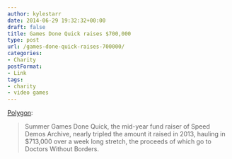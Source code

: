 ```yaml
---
author: kylestarr
date: 2014-06-29 19:32:32+00:00
draft: false
title: Games Done Quick raises $700,000
type: post
url: /games-done-quick-raises-700000/
categories:
- Charity
postFormat:
- Link
tags:
- charity
- video games
---
```


[Polygon](http://www.polygon.com/2014/6/29/5855012/summer-games-done-quick-raises-more-than-700000):


<blockquote>Summer Games Done Quick, the mid-year fund raiser of Speed Demos Archive, nearly tripled the amount it raised in 2013, hauling in $713,000 over a week long stretch, the proceeds of which go to Doctors Without Borders.</blockquote>
